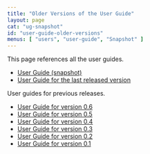 ```yaml
---
title: "Older Versions of the User Guide"
layout: page
cat: "ug-snapshot"
id: "user-guide-older-versions"
menus: [ "users", "user-guide", "Snapshot" ]
---
```


This page references all the user guides.

<ul>
	<li><a href="../user-guide-snapshot/user-guide.html">User Guide (snapshot)</a></li>
	<li><a href="../user-guide/user-guide.html">User Guide for the last released version</a></li>
</ul>

User guides for previous releases.

<ul>
	<!-- RELEASE_MARKER -->
	<li><a href="../user-guide-0.6/user-guide.html">User Guide for version 0.6</a></li>
	<li><a href="../user-guide-0.5/user-guide.html">User Guide for version 0.5</a></li>
	<li><a href="../user-guide-0.4/user-guide.html">User Guide for version 0.4</a></li>
	<li><a href="../user-guide-0.3/user-guide.html">User Guide for version 0.3</a></li>
	<li><a href="../user-guide-0.2/user-guide.html">User Guide for version 0.2</a></li>
	<li><a href="../user-guide-0.1/user-guide.html">User Guide for version 0.1</a></li>
</li>
</ul>
